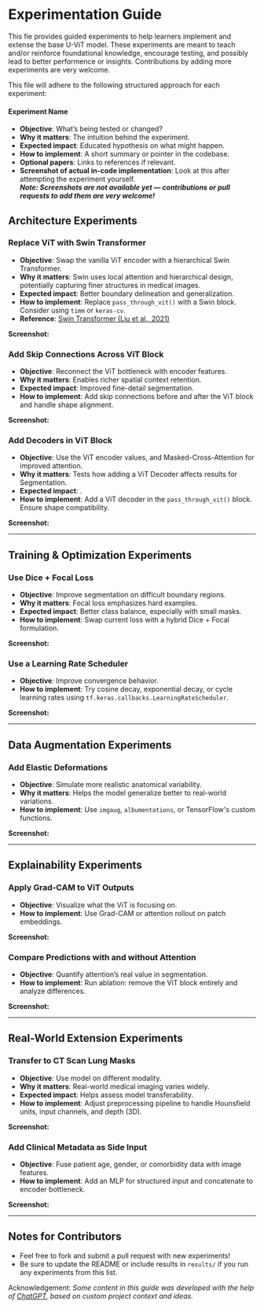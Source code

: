 # Experimentation Guide

This fie provides guided experiments to help learners implement and extense the base U-ViT model. These experiments are meant to teach and/or reinforce foundational knowledge, encourage testing, and possibly lead to better performence or insights. Contributions by adding more experiments are very welcome. 

This file will adhere to the following structured approach for each experiment: 

#### Experiment Name
- **Objective**: What’s being tested or changed?
- **Why it matters**: The intuition behind the experiment. 
- **Expected impact**: Educated hypothesis on what might happen.
- **How to implement**: A short summary or pointer in the codebase.
- **Optional papers**: Links to references if relevant.
- **Screenshot of actual in-code implementation**: Look at this after attempting the experiment yourself.   
***Note: Screenshots are not available yet — contributions or pull requests to add them are very welcome!***

## Architecture Experiments

### Replace ViT with Swin Transformer
- **Objective**: Swap the vanilla ViT encoder with a hierarchical Swin Transformer.
- **Why it matters**: Swin uses local attention and hierarchical design, potentially capturing finer structures in medical images.
- **Expected impact**: Better boundary delineation and generalization.
- **How to implement**: Replace `pass_through_vit()` with a Swin block. Consider using `timm` or `keras-cv`.
- **Reference**: [Swin Transformer (Liu et al., 2021)](https://arxiv.org/abs/2103.14030)

**Screenshot:**

### Add Skip Connections Across ViT Block
- **Objective**: Reconnect the ViT bottleneck with encoder features.
- **Why it matters**: Enables richer spatial context retention.
- **Expected impact**: Improved fine-detail segmentation.
- **How to implement**: Add skip connections before and after the ViT block and handle shape alignment.

**Screenshot:**

### Add Decoders in ViT Block
- **Objective**: Use the ViT encoder values, and Masked-Cross-Attention for improved attention. 
- **Why it matters**: Tests how adding a ViT Decoder affects results for Segmentation.
- **Expected impact**: .
- **How to implement**: Add a ViT decoder in the ```pass_through_vit()``` block. Ensure shape compatibility.  

**Screenshot:**

---

## Training & Optimization Experiments

### Use Dice + Focal Loss
- **Objective**: Improve segmentation on difficult boundary regions.
- **Why it matters**: Focal loss emphasizes hard examples.
- **Expected impact**: Better class balance, especially with small masks.
- **How to implement**: Swap current loss with a hybrid Dice + Focal formulation.

**Screenshot:**

### Use a Learning Rate Scheduler
- **Objective**: Improve convergence behavior.
- **How to implement**: Try cosine decay, exponential decay, or cycle learning rates using `tf.keras.callbacks.LearningRateScheduler`.

**Screenshot:**

---

## Data Augmentation Experiments

### Add Elastic Deformations
- **Objective**: Simulate more realistic anatomical variability. 
- **Why it matters**: Helps the model generalize better to real-world variations.
- **How to implement**: Use `imgaug`, `albumentations`, or TensorFlow's custom functions.

**Screenshot:**

---

## Explainability Experiments

### Apply Grad-CAM to ViT Outputs
- **Objective**: Visualize what the ViT is focusing on.
- **How to implement**: Use Grad-CAM or attention rollout on patch embeddings.

**Screenshot:**

### Compare Predictions with and without Attention
- **Objective**: Quantify attention’s real value in segmentation.
- **How to implement**: Run ablation: remove the ViT block entirely and analyze differences.

**Screenshot:**

---

## Real-World Extension Experiments

### Transfer to CT Scan Lung Masks
- **Objective**: Use model on different modality.
- **Why it matters**: Real-world medical imaging varies widely.
- **Expected impact**: Helps assess model transferability.
- **How to implement**: Adjust preprocessing pipeline to handle Hounsfield units, input channels, and depth (3D).

**Screenshot:**

### Add Clinical Metadata as Side Input
- **Objective**: Fuse patient age, gender, or comorbidity data with image features.
- **How to implement**: Add an MLP for structured input and concatenate to encoder bottleneck.

**Screenshot:**

---

## Notes for Contributors

- Feel free to fork and submit a pull request with new experiments!
- Be sure to update the README or include results in `results/` if you run any experiments from this list.

Acknowledgement:
*Some content in this guide was developed with the help of [ChatGPT](https://chat.openai.com), based on custom project context and ideas.*